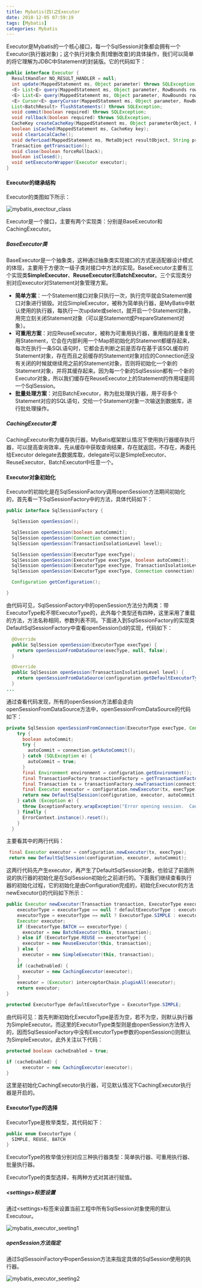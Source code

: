 ```yaml
---
title: Mybatis(四)之Executor
date: 2018-12-05 07:59:19
tags: [Mybatis]
categories: Mybatis
---
```

Executor是Mybatis的一个核心接口，每一个SqlSession对象都会拥有一个Executor(执行器对象)；这个执行对象负责[增删改查]的具体操作，我们可以简单的将它理解为JDBC中Statement的封装版。它的代码如下：

```java
public interface Executor {
  ResultHandler NO_RESULT_HANDLER = null;
  int update(MappedStatement ms, Object parameter) throws SQLException;
  <E> List<E> query(MappedStatement ms, Object parameter, RowBounds rowBounds, ResultHandler resultHandler, CacheKey cacheKey, BoundSql boundSql) throws SQLException;
  <E> List<E> query(MappedStatement ms, Object parameter, RowBounds rowBounds, ResultHandler resultHandler) throws SQLException;
  <E> Cursor<E> queryCursor(MappedStatement ms, Object parameter, RowBounds rowBounds) throws SQLException;
  List<BatchResult> flushStatements() throws SQLException;
  void commit(boolean required) throws SQLException;
  void rollback(boolean required) throws SQLException;
  CacheKey createCacheKey(MappedStatement ms, Object parameterObject, RowBounds rowBounds, BoundSql boundSql);
  boolean isCached(MappedStatement ms, CacheKey key);
  void clearLocalCache();
  void deferLoad(MappedStatement ms, MetaObject resultObject, String property, CacheKey key, Class<?> targetType);
  Transaction getTransaction();
  void close(boolean forceRollback);
  boolean isClosed();
  void setExecutorWrapper(Executor executor);
}
```

#### Executor的继承结构

Executor的类图如下所示：

![mybatis_exectour_class](/img/2018-12/mybatis_exectour_class.png)

Executor是一个接口，主要有两个实现类：分别是BaseExecutor和CachingExecutor。

##### BaseExecutor类

BaseExecutor是一个抽象类，这种通过抽象类实现接口的方式是适配器设计模式的体现，主要用于方便次一级子类对接口中方法的实现。BaseExecutor主要有三个实现类**SimpleExecutor**、**ReuseExecutor**和**BatchExecutor**。三个实现类分别对应executor对Statement对象管理方案。

* **简单方案**：一个Statement接口对象只执行一次，执行完毕就会Statement接口对象进行销毁。对应SimpleExecutor，被称为简单执行器，是MyBatis中默认使用的执行器，每执行一次update或select，就开启一个Statement对象，用完立刻关闭Statement对象（可以是Statement或PrepareStatement对象）。
* **可重用方案**：对应ReuseExecutor，被称为可重用执行器，重用指的是重复使用Statement，它会在内部利用一个Map把初始化的Statement都缓存起来，每次在执行一条SQL语句时，它都会去判断之前是否存在基于该SQL缓存的Statement对象，存在而且之前缓存的Statement对象对应的Connection还没有关闭的时候就继续用之前的Statement对象，否则将初始化一个新的Statement对象，并将其缓存起来。因为每一个新的SqlSession都有一个新的Executor对象，所以我们缓存在ReuseExecutor上的Statement的作用域是同一个SqlSession。
* **批量处理方案**：对应BatchExecutor，称为批处理执行器，用于将多个Statement对应的SQL语句，交给一个Statement对象一次输送到数据库，进行批处理操作。

##### CachingExecutor类

CachingExecutor称为缓存执行器，MyBatis框架默认情况下使用执行器缓存执行器，可以提高查询效率，先从缓存中获取查询结果，存在就返回，不存在，再委托给Executor delegate去数据库取，delegate可以是SimpleExecutor、ReuseExecutor、BatchExecutor中任意一个。

#### Executor对象初始化

Executor的初始化是在SqlSessionFactory调用openSession方法期间初始化的，首先看一下SqlSessionFactory中的方法，具体代码如下：

```java
public interface SqlSessionFactory {

  SqlSession openSession();

  SqlSession openSession(boolean autoCommit);
  SqlSession openSession(Connection connection);
  SqlSession openSession(TransactionIsolationLevel level);

  SqlSession openSession(ExecutorType execType);
  SqlSession openSession(ExecutorType execType, boolean autoCommit);
  SqlSession openSession(ExecutorType execType, TransactionIsolationLevel level);
  SqlSession openSession(ExecutorType execType, Connection connection);

  Configuration getConfiguration();

}
```

由代码可见，SqlSessionFactory中的openSession方法分为两类：带ExecutorType和不带ExecutorType的，此外每个类型还有四种，这里采用了重载的方法，方法名称相同，参数列表不同。下面进入到SqlSessionFactory的实现类DefaultSqlSessionFactory中查看openSession()d的实现，代码如下：

```java
  @Override
  public SqlSession openSession(ExecutorType execType) {
    return openSessionFromDataSource(execType, null, false);
  }

  @Override
  public SqlSession openSession(TransactionIsolationLevel level) {
    return openSessionFromDataSource(configuration.getDefaultExecutorType(), level, false);
  }
...
```

通过查看代码发现，所有的openSession方法都会走向openSessionFromDataSource方法中，openSessionFromDataSource的代码如下：

```java
private SqlSession openSessionFromConnection(ExecutorType execType, Connection connection) {
    try {
      boolean autoCommit;
      try {
        autoCommit = connection.getAutoCommit();
      } catch (SQLException e) {
        autoCommit = true;
      }      
      final Environment environment = configuration.getEnvironment();
      final TransactionFactory transactionFactory = getTransactionFactoryFromEnvironment(environment);
      final Transaction tx = transactionFactory.newTransaction(connection);
      final Executor executor = configuration.newExecutor(tx, execType);
      return new DefaultSqlSession(configuration, executor, autoCommit);
    } catch (Exception e) {
      throw ExceptionFactory.wrapException("Error opening session.  Cause: " + e, e);
    } finally {
      ErrorContext.instance().reset();
    }
  }
```

主要看其中的两行代码：

```java
 final Executor executor = configuration.newExecutor(tx, execType);
 return new DefaultSqlSession(configuration, executor, autoCommit);
```

这两行代码先产生executor，再产生了DefaultSqlSession对象，也验证了前面所说的执行器的初始化是在SqlSession初始化之前进行的。下面我们继续查看执行器的初始化过程，它的初始化是由Configuration完成的，初始化Executor的方法newExecutor()的代码如下所示：

```java
public Executor newExecutor(Transaction transaction, ExecutorType executorType) {
    executorType = executorType == null ? defaultExecutorType : executorType;
    executorType = executorType == null ? ExecutorType.SIMPLE : executorType;
    Executor executor;
    if (ExecutorType.BATCH == executorType) {
      executor = new BatchExecutor(this, transaction);
    } else if (ExecutorType.REUSE == executorType) {
      executor = new ReuseExecutor(this, transaction);
    } else {
      executor = new SimpleExecutor(this, transaction);
    }
    if (cacheEnabled) {
      executor = new CachingExecutor(executor);
    }
    executor = (Executor) interceptorChain.pluginAll(executor);
    return executor;
}
```

```java
protected ExecutorType defaultExecutorType = ExecutorType.SIMPLE;
```

由代码可见：首先判断初始化ExecutorType是否为空，若不为空，则默认执行器为SimpleExecutor。而这里的ExecutorType类型则是由openSession方法传入的，因而SqlSessionFactory中没有ExecutorType参数的openSession()则默认为SimpleExecutor。此外关注以下代码：

```java
protected boolean cacheEnabled = true;

if (cacheEnabled) {
      executor = new CachingExecutor(executor);
}
```

这里是初始化CachingExecutor执行器，可见默认情况下CachingExecutor执行器是开启的。

#### ExecutorType的选择

ExecutorType是枚举类型，其代码如下：

```java
public enum ExecutorType {
  SIMPLE, REUSE, BATCH
}
```

ExecutorType的枚举值分别对应三种执行器类型：简单执行器、可重用执行器、批量执行器。

ExecutorType的类型选择，有两种方式对其进行赋值。

##### <settings\>标签设置

通过<settings\>标签来设置当前工程中所有SqlSession对象使用的默认Executour。

![mybatis_executor_seeting1](/img/2018-12/mybatis_executor_seeting1.png)

##### openSession方法指定

通过SqlSessoinFactory中openSession方法来指定具体的SqlSession使用的执行器。

![mybatis_executor_seeting2](/img/2018-12/mybatis_executor_seeting2.png)

